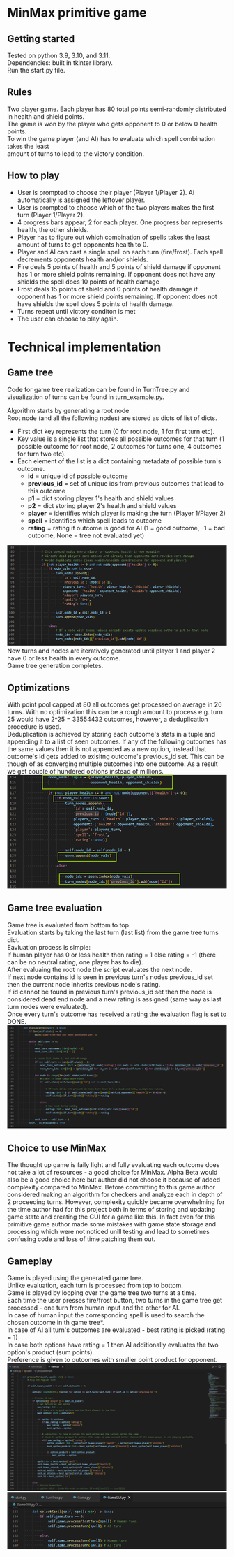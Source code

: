 # MinMax primitive game

## Getting started
Tested on python 3.9, 3.10, and 3.11.  
Dependencies: built in tkinter library.  
Run the start.py file.  

## Rules
Two player game.
Each player has 80 total points semi-randomly distributed in health and shield points.  
The game is won by the player who gets opponent to 0 or below 0 health points.  
To win the game player (and AI) has to evaluate which spell combination takes the least  
amount of turns to lead to the victory condition.  

## How to play
- User is prompted to choose their player (Player 1/Player 2).
Ai automatically is assigned the leftover player.
- User is prompted to choose which of the two players makes the first turn (Player 1/Player 2).
- 4 progress bars appear, 2 for each player. One progress bar represents health, the other shields.
- Player has to figure out which combination of spells takes the least amount of turns to get opponents health to 0.
- Player and AI can cast a single spell on each turn (fire/frost). Each spell decrements opponents health and/or shields.
- Fire deals 5 points of health and 5 points of shield damage if opponent has 1 or more shield points remaining. If opponent does not have any shields the spell does 10 points of health damage
- Frost deals 15 points of shield and 0 points of health damage if opponent has 1 or more shield points remaining. If opponent does not have shields the spell does 5 points of health damage.
- Turns repeat until victory conditon is met
- The user can choose to play again.

# Technical implementation
## Game tree
Code for game tree realization can be found in TurnTree.py and visualization of turns can be found in turn_example.py.  

Algorithm starts by generating a root node  
Root node (and all the following nodes) are stored as dicts of list of dicts.
- First dict key represents the turn (0 for root node, 1 for first turn etc).
- Key value is a single list that stores all possible outcomes for that turn (1 possible outcome for root node, 2 outcomes for turns one, 4 outcomes for turn two etc).
- Each element of the list is a dict containing metadata of possible turn's outcome.
    - **id** = unique id of possible outcome
    - **previous_id** = set of unique ids from previous outcomes that lead to this outcome
    - **p1** = dict storing player 1's health and shield values
    - **p2** = dict storing player 2's health and shield values
    - **player** = identifies which player is making the turn (Player 1/Player 2)
    - **spell** = identifies which spell leads to outcome
    - **rating** = rating if outcome is good for AI (1 =  good outcome, -1 = bad outcome, None = tree not evaluated yet)

![Alt text](./media/ex1.PNG?raw=true "Outcome example")
New turns and nodes are iteratively generated until player 1 and player 2 have 0 or less health in every outcome.  
Game tree generation completes.  

## Optimizations
With point pool capped at 80 all outcomes get processed on average in 26 turns. With no optimization this can be a rough amount to process 
e.g. turn 25 would have 2^25 = 33554432 outcomes, however, a deduplication procedure is used.  
Deduplication is achieved by storing each outcome's stats in a tuple and appending it to a list of seen outcomes. If any of the following outcomes has the same values then it is not appended as a new option, instead that outcome's id gets added to exisitng outcome's previous_id set. This can be though of as converging multiple outcomes into one outcome.
As a result we get couple of hundered options instead of millions.
![Alt text](./media/ex5.PNG?raw=true "Dedup example")

## Game tree evaluation
Game tree is evaluated from bottom to top.  
Evaluation starts by taking the last turn (last list) from the game tree turns dict.  
Eavluation process is simple:  
If human player has 0 or less health then rating = 1 else rating = -1 (there can be no neutral rating, one player has to die).  
After evaluaing the root node the script evaluates the next node.  
If next node contains id is seen in previous turn's nodes previous_id set then the current node inherits previous node's rating.  
If id cannot be found in previous turn's previous_id set then the node is considered dead end node and a new rating is assigned (same way as last turn nodes were evaluated).  
Once every turn's outcome has received a rating the evaluation flag is set to DONE.  
![Alt text](./media/ex2.PNG?raw=true "Evaluation example")

## Choice to use MinMax 
The thought up game is faily light and fully evaluating each outcome does not take a lot of resources - a good choice for MinMax.
Alpha Beta would also be a good choice here but author did not choose it because of added complexity compared to MinMax.
Before committing to this game author considered making an algorithm for checkers and analyze each in depth of 2 proceeding turns.
However, complexity quickly became overwhelming for the time author had for this project both in terms of storing and updating game state and
creating the GUI for a game like this.
In fact even for this primitive game author made some mistakes with game state storage and processing which were not noticed unill testing and lead to sometimes confusing code and loss of time patching them out.

## Gameplay
Game is played using the generated game tree.  
Unlike evaluation, each turn is processed from top to bottom.  
Game is played by looping over the game tree two turns at a time.  
Each time the user presses fire/frost button, two turns in the game tree get processed - one turn from human input and the other for AI.  
In case of human input the corresponding spell is used to search the chosen outcome in th game tree*.  
In case of AI all turn's outcomes are evaluated - best rating is picked (rating = 1)  
In case both options have rating = 1 then AI additionally evaluates the two option's product (sum points).  
Preference is given to outcomes with smaller point product for opponent.  
![Alt text](./media/ex3.PNG?raw=true "Gameplay example")
![Alt text](./media/ex4.PNG?raw=true "Gameplay example GUI")